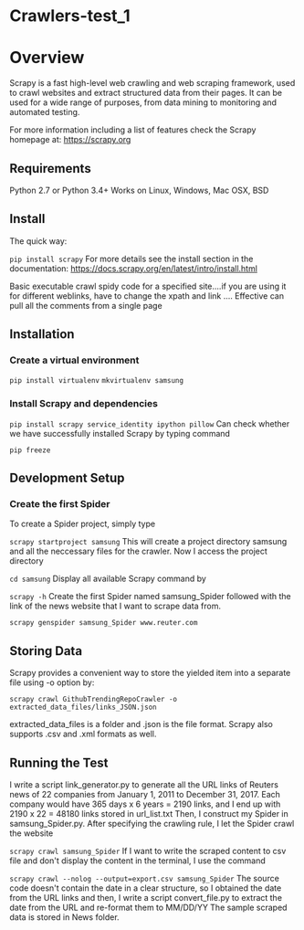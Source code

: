 # Crawlers-test_1
# Overview
Scrapy is a fast high-level web crawling and web scraping framework, used to crawl websites and extract structured data from their pages. It can be used for a wide range of purposes, from data mining to monitoring and automated testing.

For more information including a list of features check the Scrapy homepage at: https://scrapy.org

## Requirements
Python 2.7 or Python 3.4+
Works on Linux, Windows, Mac OSX, BSD

## Install
The quick way:

```pip install scrapy```
For more details see the install section in the documentation: https://docs.scrapy.org/en/latest/intro/install.html

Basic executable crawl spidy code for a specified site....if you are using it for different weblinks, have to change the xpath and link
....
Effective can pull all the comments from a single page



## Installation
### Create a virtual environment
```pip install virtualenv```
```mkvirtualenv samsung```
### Install Scrapy and dependencies
```pip install scrapy service_identity ipython pillow```
Can check whether we have successfully installed Scrapy by typing command

```pip freeze```

## Development Setup
### Create the first Spider
To create a Spider project, simply type

```scrapy startproject samsung```
This will create a project directory samsung and all the neccessary files for the crawler. Now I access the project directory

```cd samsung```
Display all available Scrapy command by

```scrapy -h```
Create the first Spider named samsung_Spider followed with the link of the news website that I want to scrape data from.

```scrapy genspider samsung_Spider www.reuter.com```

## Storing Data
Scrapy provides a convenient way to store the yielded item into a separate file using -o option by:

```scrapy crawl GithubTrendingRepoCrawler -o extracted_data_files/links_JSON.json```

extracted_data_files is a folder and .json is the file format. Scrapy also supports .csv and .xml formats as well.

## Running the Test
I write a script link_generator.py to generate all the URL links of Reuters news of 22 companies from January 1, 2011 to December 31, 2017. Each company would have 365 days x 6 years = 2190 links, and I end up with 2190 x 22 = 48180 links stored in url_list.txt
Then, I construct my Spider in samsung_Spider.py.
After specifying the crawling rule, I let the Spider crawl the website

```scrapy crawl samsung_Spider```
If I want to write the scraped content to csv file and don't display the content in the terminal, I use the command

```scrapy crawl --nolog --output=export.csv samsung_Spider```
The source code doesn't contain the date in a clear structure, so I obtained the date from the URL links and then, I write a script convert_file.py to extract the date from the URL and re-format them to MM/DD/YY
The sample scraped data is stored in News folder.
